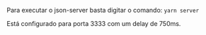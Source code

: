 
Para executar o json-server basta digitar o comando:
`yarn server`

Está configurado para porta 3333 com um delay de 750ms.